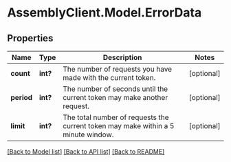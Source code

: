 # AssemblyClient.Model.ErrorData
## Properties

Name | Type | Description | Notes
------------ | ------------- | ------------- | -------------
**count** | **int?** | The number of requests you have made with the current token. | [optional] 
**period** | **int?** | The number of seconds until the current token may make another request. | [optional] 
**limit** | **int?** | The total number of requests the current token may make within a 5 minute window. | [optional] 

[[Back to Model list]](../README.md#documentation-for-models) [[Back to API list]](../README.md#documentation-for-api-endpoints) [[Back to README]](../README.md)

